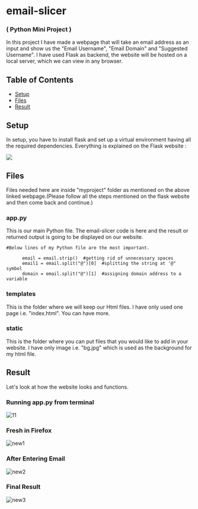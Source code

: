 # email-slicer
### ( Python Mini Project )

In this project I have made a webpage that will take an email address as an  input and show us the "Email Username", "Email Domain" and "Suggested Username".
I have used Flask as backend, the website will be hosted on a local server, which we can view in any browser.

## Table of Contents

- [Setup](#Setup)
- [Files](#Files)
- [Result](#Result)

## Setup

In setup, you have to install flask and set up a virtual environment having all the required dependencies. Everything is explained on the Flask website :

<a href="https://flask.palletsprojects.com/en/2.1.x/installation/#python-version"><img src="https://flask.palletsprojects.com/en/2.1.x/_static/flask-icon.png"></a>

## Files

Files needed here are inside "myproject" folder as mentioned on the above linked webpage.(Please follow all the steps mentioned on the flask website and then come back and continue.)
 
 ### app.py
 
 This is our main Python file. The email-slicer code is here and the result or returned output is going to be displayed on our website.
 
 ```python3
 #Below lines of my Python file are the most important.
 
       email = email.strip()  #getting rid of unnecessary spaces
       email1 = email.split("@")[0]  #splitting the string at '@" symbol 
       domain = email.split("@")[1]  #assigning domain address to a variable
```
 
 ### templates
 
 This is the folder where we will keep our Html files. I have only used one page i.e. "index.html". You can have more.
 
 ### static
 
 This is the folder where you can put files that you would like to add in your website. I have only image i.e. "bg.jpg" which is used as the background for my html file.
 
 ## Result
 
 Let's look at how the website looks and functions.
 
 ### Running app.py from terminal
 
 ![11](https://user-images.githubusercontent.com/89385145/181848116-5f26ddc5-954d-4b4d-9cd6-eedc74fd4f60.jpg)

 ### Fresh in Firefox

![new1](https://user-images.githubusercontent.com/89385145/181860838-8a6666bc-0ac9-4428-a08d-2bf86b0da1ae.jpg)

 ### After Entering Email
 
![new2](https://user-images.githubusercontent.com/89385145/181860855-ad0b34f9-e6a3-4180-9b5f-d51a119be7ce.jpg)

 ### Final Result
 
 ![new3](https://user-images.githubusercontent.com/89385145/181860865-a415b8b2-6340-48f5-af88-7c73f2061f1a.jpg)

